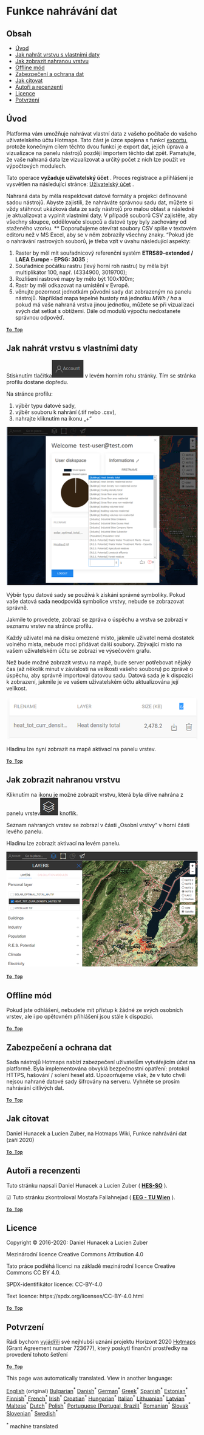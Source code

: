 <h1><a class="anchor" id="data-upload-functionalities" href="#data-upload-functionalities"><i class="fa fa-link"></i></a>Funkce nahrávání dat</h1><h2><a class="anchor" id="table-of-contents" href="#table-of-contents"><i class="fa fa-link"></i></a> Obsah</h2><ul><li> <a href="#introduction">Úvod</a></li><li> <a href="#how-to-upload-a-layer-with-custom-data">Jak nahrát vrstvu s vlastními daty</a></li><li> <a href="#how-to-display-an-uploaded-layer">Jak zobrazit nahranou vrstvu</a></li><li> <a href="#offline-mode">Offline mód</a></li><li> <a href="#data-security-and-privacy">Zabezpečení a ochrana dat</a></li><li> <a href="#how-to-cite">Jak citovat</a></li><li> <a href="#authors-and-reviewers">Autoři a recenzenti</a></li><li> <a href="#license">Licence</a></li><li> <a href="#acknowledgement">Potvrzení</a></li></ul><h2><a class="anchor" id="introduction" href="#introduction"><i class="fa fa-link"></i></a> Úvod</h2><p> Platforma vám umožňuje nahrávat vlastní data z vašeho počítače do vašeho uživatelského účtu Hotmaps. Tato část je úzce spojena s funkcí <a href="Data-export-functionalities">exportu,</a> protože konečným cílem těchto dvou funkcí je export dat, jejich úprava a vizualizace na panelu nástrojů později importem těchto dat zpět. Pamatujte, že vaše nahraná data lze vizualizovat a určitý počet z nich lze použít ve výpočtových modulech.</p><p> Tato operace <strong>vyžaduje uživatelský účet</strong> . Proces registrace a přihlášení je vysvětlen na následující stránce: <a href="Introduction-to-user-interface#Connect">Uživatelský účet</a> .</p><p> Nahraná data by měla respektovat datové formáty a projekci definované sadou nástrojů. Abyste zajistili, že nahráváte správnou sadu dat, můžete si vždy stáhnout ukázková data ze sady nástrojů pro malou oblast a následně je aktualizovat a vyplnit vlastními daty. V případě souborů CSV zajistěte, aby všechny sloupce, oddělovače sloupců a datové typy byly zachovány od staženého vzorku. ** Doporučujeme otevírat soubory CSV spíše v textovém editoru než v MS Excel, aby se v něm zobrazily všechny znaky. “Pokud jde o nahrávání rastrových souborů, je třeba vzít v úvahu následující aspekty:</p><ol><li> Raster by měl mít souřadnicový referenční systém <strong>ETRS89-extended / LAEA Europe - EPSG: 3035</strong> ;</li><li> Souřadnice počátku rastru (levý horní roh rastru) by měla být multiplikátor 100, např. (4334900, 3019700);</li><li> Rozlišení rastrové mapy by mělo být 100x100m;</li><li> Rastr by měl odkazovat na umístění v Evropě.</li><li> věnujte pozornost jednotkám původní sady dat zobrazeným na panelu nástrojů. Například mapa tepelné hustoty má jednotku <em>MWh / ha</em> a pokud má vaše nahraná vrstva jinou jednotku, můžete se při vizualizaci svých dat setkat s obtížemi. Dále od modulů výpočtu nedostanete správnou odpověď.</li></ol><p> <a href="#table-of-contents"><strong><code>To Top</code></strong></a></p><h2><a class="anchor" id="how-to-upload-a-layer-with-custom-data" href="#how-to-upload-a-layer-with-custom-data"><i class="fa fa-link"></i></a> Jak nahrát vrstvu s vlastními daty</h2><p> Stisknutím tlačítka<img alt="tlačítko účtu" src="../images/account-btn.png"/> v levém horním rohu stránky. Tím se stránka profilu dostane dopředu.</p><p> Na stránce profilu:</p><ol><li> výběr typu datové sady,</li><li> výběr souboru k nahrání (.tif nebo .csv),</li><li> nahrajte kliknutím na ikonu „+“</li></ol><img alt="nahrání stránky profilu" src="../images/profile-upload.png"/><p> Výběr typu datové sady se používá k získání správné symboliky. Pokud vaše datová sada neodpovídá symbolice vrstvy, nebude se zobrazovat správně.</p><p> Jakmile to provedete, zobrazí se zpráva o úspěchu a vrstva se zobrazí v seznamu vrstev na stránce profilu.</p><p> Každý uživatel má na disku omezené místo, jakmile uživatel nemá dostatek volného místa, nebude moci přidávat další soubory. Zbývající místo na vašem uživatelském účtu se zobrazí ve výsečovém grafu.</p><p> Než bude možné zobrazit vrstvu na mapě, bude server potřebovat nějaký čas (až několik minut v závislosti na velikosti vašeho souboru) po zprávě o úspěchu, aby správně importoval datovou sadu. Datová sada je k dispozici k zobrazení, jakmile je ve vašem uživatelském účtu aktualizována její velikost.</p><img alt="upload_complete" src="../images/upload_complete.png"/><p> Hladinu lze nyní zobrazit na mapě aktivací na panelu vrstev.</p><p> <a href="#table-of-contents"><strong><code>To Top</code></strong></a></p><h2><a class="anchor" id="how-to-display-an-uploaded-layer" href="#how-to-display-an-uploaded-layer"><i class="fa fa-link"></i></a> Jak zobrazit nahranou vrstvu</h2><p> Kliknutím na ikonu je možné zobrazit vrstvu, která byla dříve nahrána z panelu vrstev<img alt="tlačítko vrstev" src="../images/layers-btn.png"/> knoflík.</p><p> Seznam nahraných vrstev se zobrazí v části „Osobní vrstvy“ v horní části levého panelu.</p><p> Hladinu lze zobrazit aktivací na levém panelu.</p><img alt="nahrát vrstvu zobrazení" src="../images/upload-layers.png"/><p> <a href="#table-of-contents"><strong><code>To Top</code></strong></a></p><h2><a class="anchor" id="offline-mode" href="#offline-mode"><i class="fa fa-link"></i></a> Offline mód</h2><p> Pokud jste odhlášeni, nebudete mít přístup k žádné ze svých osobních vrstev, ale i po opětovném přihlášení jsou stále k dispozici.</p><p> <a href="#table-of-contents"><strong><code>To Top</code></strong></a></p><h2><a class="anchor" id="data-security-and-privacy" href="#data-security-and-privacy"><i class="fa fa-link"></i></a> Zabezpečení a ochrana dat</h2><p> Sada nástrojů Hotmaps nabízí zabezpečení uživatelům vytvářejícím účet na platformě. Byla implementována obvyklá bezpečnostní opatření: protokol HTTPS, hašování / solení hesel atd. Upozorňujeme však, že v tuto chvíli nejsou nahrané datové sady šifrovány na serveru. Vyhněte se prosím nahrávání citlivých dat.</p><p> <a href="#table-of-contents"><strong><code>To Top</code></strong></a></p><h2><a class="anchor" id="how-to-cite" href="#how-to-cite"><i class="fa fa-link"></i></a> Jak citovat</h2><p> Daniel Hunacek a Lucien Zuber, na Hotmaps Wiki, Funkce nahrávání dat (září 2020)</p><p> <a href="#table-of-contents"><strong><code>To Top</code></strong></a></p><h2><a class="anchor" id="authors-and-reviewers" href="#authors-and-reviewers"><i class="fa fa-link"></i></a> Autoři a recenzenti</h2><p> Tuto stránku napsali Daniel Hunacek a Lucien Zuber ( <strong><a href="https://www.hevs.ch">HES-SO</a></strong> ).</p><p> ☑ Tuto stránku zkontroloval Mostafa Fallahnejad ( <strong><a href="https://eeg.tuwien.ac.at/">EEG - TU Wien</a></strong> ).</p><p> <a href="#table-of-contents"><strong><code>To Top</code></strong></a></p><h2><a class="anchor" id="license" href="#license"><i class="fa fa-link"></i></a> Licence</h2><p> Copyright © 2016-2020: Daniel Hunacek a Lucien Zuber</p><p> Mezinárodní licence Creative Commons Attribution 4.0</p><p> Tato práce podléhá licenci na základě mezinárodní licence Creative Commons CC BY 4.0.</p><p> SPDX-identifikátor licence: CC-BY-4.0</p><p> Text licence: https://spdx.org/licenses/CC-BY-4.0.html</p><p> <a href="#table-of-contents"><strong><code>To Top</code></strong></a></p><h2><a class="anchor" id="acknowledgement" href="#acknowledgement"><i class="fa fa-link"></i></a> Potvrzení</h2><p> Rádi bychom <a href="https://www.hotmaps-project.eu">vyjádřili</a> své nejhlubší uznání projektu Horizont 2020 <a href="https://www.hotmaps-project.eu">Hotmaps</a> (Grant Agreement number 723677), který poskytl finanční prostředky na provedení tohoto šetření</p><p> <a href="#table-of-contents"><strong><code>To Top</code></strong></a></p>
<!--- THIS IS A SUPER UNIQUE IDENTIFIER -->

This page was automatically translated. View in another language:

[English](../en/Data-upload-functionalities) (original) [Bulgarian](../bg/Data-upload-functionalities)<sup>\*</sup>  [Danish](../da/Data-upload-functionalities)<sup>\*</sup> [German](../de/Data-upload-functionalities)<sup>\*</sup> [Greek](../el/Data-upload-functionalities)<sup>\*</sup> [Spanish](../es/Data-upload-functionalities)<sup>\*</sup> [Estonian](../et/Data-upload-functionalities)<sup>\*</sup> [Finnish](../fi/Data-upload-functionalities)<sup>\*</sup> [French](../fr/Data-upload-functionalities)<sup>\*</sup> [Irish](../ga/Data-upload-functionalities)<sup>\*</sup> [Croatian](../hr/Data-upload-functionalities)<sup>\*</sup> [Hungarian](../hu/Data-upload-functionalities)<sup>\*</sup> [Italian](../it/Data-upload-functionalities)<sup>\*</sup> [Lithuanian](../lt/Data-upload-functionalities)<sup>\*</sup> [Latvian](../lv/Data-upload-functionalities)<sup>\*</sup> [Maltese](../mt/Data-upload-functionalities)<sup>\*</sup> [Dutch](../nl/Data-upload-functionalities)<sup>\*</sup> [Polish](../pl/Data-upload-functionalities)<sup>\*</sup> [Portuguese (Portugal, Brazil)](../pt/Data-upload-functionalities)<sup>\*</sup> [Romanian](../ro/Data-upload-functionalities)<sup>\*</sup> [Slovak](../sk/Data-upload-functionalities)<sup>\*</sup> [Slovenian](../sl/Data-upload-functionalities)<sup>\*</sup> [Swedish](../sv/Data-upload-functionalities)<sup>\*</sup> 

<sup>\*</sup> machine translated
